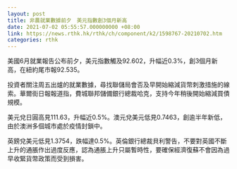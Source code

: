 ```yaml
---
layout: post
title: 非農就業數據前夕　美元指數創3個月新高
date: 2021-07-02 05:55:57.000000000 +08:00
link: https://news.rthk.hk/rthk/ch/component/k2/1598767-20210702.htm
categories: rthk
---
```


美國6月就業報告公布前夕，美元指數觸及92.602，升幅近0.3%，創3個月新高，在紐約尾市報92.535。

投資者關注周五出爐的就業數據，尋找聯儲局會否及早開始縮減貨幣刺激措施的線索。華爾街日報報道指，費城聯邦儲備銀行總裁哈克，支持今年稍後開始縮減買債規模。

美元兌日圓高見111.63，升幅近0.5%。澳元兌美元低見0.7463，創逾半年新低，由於澳洲多個城市處於疫情封鎖中。

英鎊兌美元低見1.3754，跌幅達0.5%。英倫銀行總裁貝利警告，不要對英國不斷上升的通脹作出過度反應，認為通脹上升只屬暫時性，要確保經濟復蘇不會因為過早收緊貨幣政策而受到損害。
